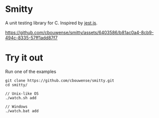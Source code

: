 # Smitty

A unit testing library for C. Inspired by [jest.js](https://jestjs.io/).

https://github.com/cbouwense/smitty/assets/6403586/b81ac0a4-8cb9-494c-8335-57ff1add87f7

# Try it out

Run one of the examples
```
git clone https://github.com/cbouwense/smitty.git
cd smitty/

// Unix-like OS
./watch.sh add

// Windows
./watch.bat add
```
